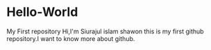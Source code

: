 # Hello-World
My First repository
Hi,I'm Siurajul islam shawon this is my first github repository.I want to know more about github.
